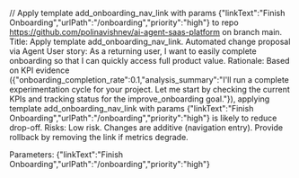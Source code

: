 
// Apply template add_onboarding_nav_link with params {"linkText":"Finish Onboarding","urlPath":"/onboarding","priority":"high"} to repo https://github.com/polinavishnev/ai-agent-saas-platform on branch main. Title: Apply template add_onboarding_nav_link. Automated change proposal via Agent
User story: As a returning user, I want to easily complete onboarding so that I can quickly access full product value.
Rationale: Based on KPI evidence ({"onboarding_completion_rate":0.1,"analysis_summary":"I'll run a complete experimentation cycle for your project. Let me start by checking the current KPIs and tracking status for the improve_onboarding goal."}), applying template add_onboarding_nav_link with params {"linkText":"Finish Onboarding","urlPath":"/onboarding","priority":"high"} is likely to reduce drop-off.
Risks: Low risk. Changes are additive (navigation entry). Provide rollback by removing the link if metrics degrade.

Parameters: {"linkText":"Finish Onboarding","urlPath":"/onboarding","priority":"high"}